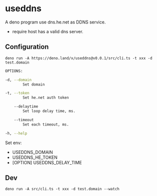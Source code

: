 # useddns

A deno program use dns.he.net as DDNS service.

- require host has a valid dns server.

## Configuration

`deno run -A https://deno.land/x/useddns@v0.0.1/src/cli.ts -t xxx -d test.domain`

```sh
OPTIONS:

-d, --domain
        Set domain

-t, --token
        Set he.net auth token

    --delaytime
        Set loop delay time, ms.

    --timeout
        Set each timeout, ms.

-h, --help
```

Set env:

- USEDDNS_DOMAIN
- USEDDNS_HE_TOKEN
- [OPTION] USEDDNS_DELAY_TIME

## Dev

`deno run -A src/cli.ts -t xxx -d test.domain --watch`
